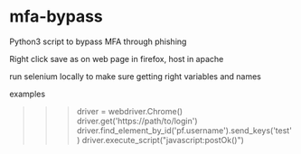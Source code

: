 # mfa-bypass
Python3 script to bypass MFA through phishing


Right click save as on web page in firefox, host in apache

run selenium locally to make sure getting right variables and names

examples
>>> driver = webdriver.Chrome()
>>> driver.get('https://path/to/login')
>>> driver.find_element_by_id('pf.username').send_keys('test')
>>> driver.execute_script("javascript:postOk()")

